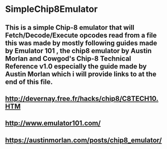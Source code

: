 # SimpleChip8Emulator
This is a simple Chip-8 emulator that will Fetch/Decode/Execute opcodes read from a file this was made by mostly following guides made by Emulator 101 , the chip8 emulator by Austin Morlan and Cowgod's
Chip-8 Technical Reference v1.0 especially the guide made by Austin Morlan which i will provide links to at the end of this file.
-----------------------
http://devernay.free.fr/hacks/chip8/C8TECH10.HTM 
-----------------------
http://www.emulator101.com/
----------------------
https://austinmorlan.com/posts/chip8_emulator/
----------------------
